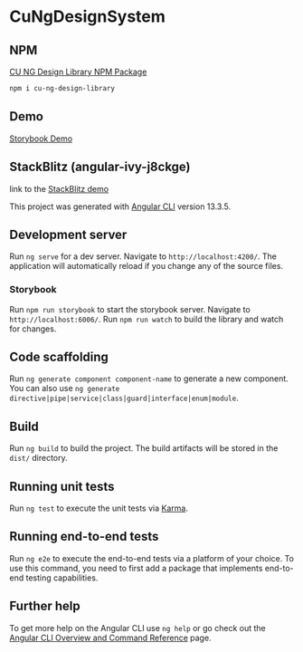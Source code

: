 # CuNgDesignSystem



## NPM

[CU NG Design Library NPM Package](https://www.npmjs.com/package/cu-ng-design-library)

```bash
npm i cu-ng-design-library
```

## Demo

[Storybook Demo](https://philwilliammee.github.io/cu-ng-design-library/?path=/docs/cu-ng-design-library-pages--example)

## StackBlitz (angular-ivy-j8ckge)

link to the [StackBlitz demo](https://stackblitz.com/edit/angular-ivy-j8ckge?devToolsHeight=33&file=src/app/app.component.ts)

This project was generated with [Angular CLI](https://github.com/angular/angular-cli) version 13.3.5.

## Development server

Run `ng serve` for a dev server. Navigate to `http://localhost:4200/`. The application will automatically reload if you change any of the source files.

### Storybook

Run `npm run storybook` to start the storybook server. Navigate to `http://localhost:6006/`.
Run `npm run watch` to build the library and watch for changes.

## Code scaffolding

Run `ng generate component component-name` to generate a new component. You can also use `ng generate directive|pipe|service|class|guard|interface|enum|module`.

## Build

Run `ng build` to build the project. The build artifacts will be stored in the `dist/` directory.

## Running unit tests

Run `ng test` to execute the unit tests via [Karma](https://karma-runner.github.io).

## Running end-to-end tests

Run `ng e2e` to execute the end-to-end tests via a platform of your choice. To use this command, you need to first add a package that implements end-to-end testing capabilities.

## Further help

To get more help on the Angular CLI use `ng help` or go check out the [Angular CLI Overview and Command Reference](https://angular.io/cli) page.
